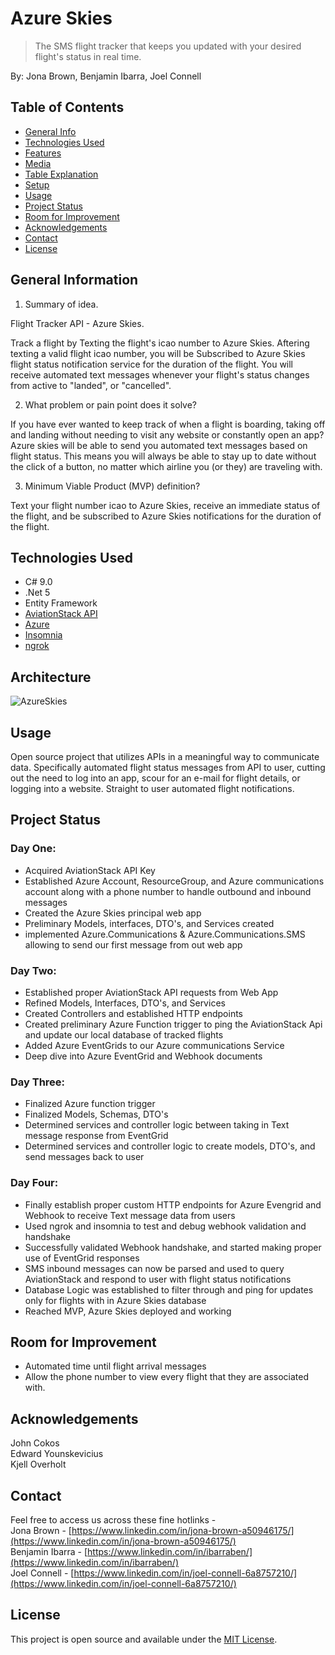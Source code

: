 # Azure Skies

> The SMS flight tracker that keeps you updated with your desired flight's status in real time.

By: Jona Brown, Benjamin Ibarra, Joel Connell

## Table of Contents

* [General Info](#general-information)
* [Technologies Used](#technologies-used)
* [Features](#features)
* [Media](#media)
* [Table Explanation](#table-explanation)
* [Setup](#setup)
* [Usage](#usage)
* [Project Status](#project-status)
* [Room for Improvement](#room-for-improvement)
* [Acknowledgements](#acknowledgements)
* [Contact](#contact)
* [License](#license)

## General Information
1. Summary of idea.  

Flight Tracker API - Azure Skies.  


Track a flight by Texting the flight's icao number to Azure Skies. Aftering texting a valid flight icao number, you will be Subscribed to Azure Skies flight status notification service for the duration of the flight. You will receive automated text messages whenever your flight's status changes from active to "landed", or "cancelled".  


2. What problem or pain point does it solve?  

If you have ever wanted to keep track of when a flight is boarding, taking off and landing without needing to visit any website or constantly open an app? Azure skies will be able to send you automated text messages based on flight status. This means you will always be able to stay up to date without the click of a button, no matter which airline you (or they) are traveling with.  


3. Minimum Viable Product (MVP) definition?  


Text your flight number icao to Azure Skies, receive an immediate status of the flight, and be subscribed to Azure Skies notifications for the duration of the flight.

## Technologies Used

* C# 9.0
* .Net 5
* Entity Framework
* [AviationStack API](https://aviationstack.com/documentation)
* [Azure](https://azure.microsoft.com/en-us/features/azure-portal/)
* [Insomnia](https://insomnia.rest/)
* [ngrok](https://ngrok.com/)

## Architecture
![AzureSkies](./images/AzureSkies.png)

## Usage
Open source project that utilizes APIs in a meaningful way to communicate data. Specifically automated flight status messages from API to user, cutting out the need to log into an app, scour for an e-mail for flight details, or logging into a website. Straight to user automated flight notifications.

## Project Status

### Day One: 
- Acquired AviationStack API Key
- Established Azure Account, ResourceGroup, and Azure communications account along with a phone number to handle outbound and inbound messages
- Created the Azure Skies principal web app
- Preliminary Models, interfaces, DTO's, and Services created
- implemented Azure.Communications & Azure.Communications.SMS allowing to send our first message from out web app

### Day Two:
- Established proper AviationStack API requests from Web App
- Refined Models, Interfaces, DTO's, and Services
- Created Controllers and established HTTP endpoints
- Created preliminary Azure Function trigger to ping the AviationStack Api and update our local database of tracked flights
- Added Azure EventGrids to our Azure communications Service
- Deep dive into Azure EventGrid and Webhook documents

### Day Three:
- Finalized Azure function trigger
- Finalized Models, Schemas, DTO's
- Determined services and controller logic between taking in Text message response from EventGrid
- Determined services and controller logic to create models, DTO's, and send messages back to user

### Day Four:
- Finally establish proper custom HTTP endpoints for Azure Evengrid and Webhook to receive Text message data from users
- Used ngrok and insomnia to test and debug webhook validation and handshake
- Successfully validated Webhook handshake, and started making proper use of EventGrid responses
- SMS inbound messages can now be parsed and used to query AviationStack and respond to user with flight status notifications
- Database Logic was established to filter through and ping for updates only for flights with in Azure Skies database
- Reached MVP, Azure Skies deployed and working


## Room for Improvement

- Automated time until flight arrival messages
- Allow the phone number to view every flight that they are associated with.

## Acknowledgements
John Cokos  
Edward Younskevicius  
Kjell Overholt  

## Contact
Feel free to access us across these fine hotlinks -  
Jona Brown - [https://www.linkedin.com/in/jona-brown-a50946175/](https://www.linkedin.com/in/jona-brown-a50946175/)  
Benjamin Ibarra - [https://www.linkedin.com/in/ibarraben/](https://www.linkedin.com/in/ibarraben/)  
Joel Connell - [https://www.linkedin.com/in/joel-connell-6a8757210/](https://www.linkedin.com/in/joel-connell-6a8757210/)  

## License

This project is open source and available under the [MIT License](./LICENSE).
